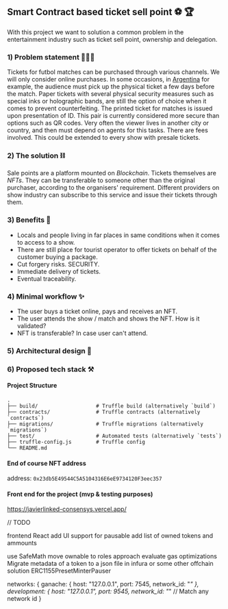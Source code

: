 ## Smart Contract based ticket sell point ⚽️ 🏆
With this project we want to solution a common problem in the entertainment industry such as ticket sell point, ownership and delegation.
### 1) Problem statement 🙇🏻‍♂️
Tickets for futbol matches can be purchased through various channels. We will only consider online purchases.
In some occasions, in [Argentina](https://duckduckgo.com/?q=argentina&t=hx&va=g&iar=images&iax=images&ia=images) for example, the audience must pick up the physical ticket a few days before the match.
Paper tickets with several physical security measures such as special inks or holographic bands, are still the option of choice when it comes to prevent counterfeiting. The printed ticket for matches is issued upon presentation of ID. This pair is currently considered more secure than options such as QR codes.
Very often the viewer lives in another city or country, and then must depend on agents for this tasks. There are fees involved.
This could be extended to every show with presale tickets.
### 2) The solution ⛓
Sale points are a platform mounted on *Blockchain*. Tickets themselves are *NFTs*. They can be transferable to someone other than the original purchaser, according to the organisers' requirement. Different providers on show industry can subscribe to this service and issue their tickets through them.
### 3) Benefits 🔐
- Locals and people living in far places in same conditions when it comes to access to a show. 
- There are still place for tourist operator to offer tickets on behalf of the customer buying a package.
- Cut forgery risks. SECURITY.
- Immediate delivery of tickets.
- Eventual traceability.
### 4) Minimal workflow ✨
-   The user buys a ticket online, pays and receives an NFT.
-   The user attends the show / match and shows the NFT. How is it validated?
-   NFT is transferable? In case user can't attend.
### 5) Architectural design 📐
### 6) Proposed tech stack ⚒️


#### Project Structure
```
.
├── build/                   # Truffle build (alternatively `build`)
├── contracts/               # Truffle contracts (alternatively `contracts`)
├── migrations/              # Truffle migrations (alternatively `migrations`)
├── test/                    # Automated tests (alternatively `tests`)
├── truffle-config.js        # Truffle config
└── README.md

```

#### End of course NFT address

address: `0x23db5E49544C5A5104316E6eE9734120F3eec357`

#### Front end for the project (mvp & testing purposes)


https://javierlinked-consensys.vercel.app/


// TODO

frontend React
add UI support for pausable
add list of owned tokens and ammounts

use SafeMath
move ownable to roles approach
evaluate gas optimizations
Migrate metadata of a token to a json file in infura or some other offchain solution
ERC1155PresetMinterPauser



networks: {
    ganache: {
      host: "127.0.0.1",
      port: 7545,
      network_id: "*"
    },
    development: {
      host: "127.0.0.1",
      port: 9545,
      network_id: "*" // Match any network id
    }